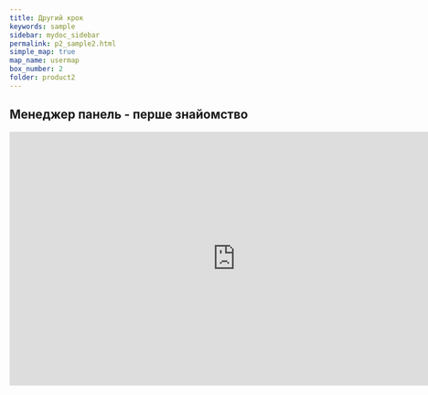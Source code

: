 ```yaml
---
title: Другий крок
keywords: sample
sidebar: mydoc_sidebar
permalink: p2_sample2.html
simple_map: true
map_name: usermap
box_number: 2
folder: product2
---
```


## Менеджер панель - перше знайомство

<iframe width="789" height="444" src="https://www.youtube.com/embed/K76-qSv3PNg" title="YouTube video player" frameborder="0" allow="accelerometer; autoplay; clipboard-write; encrypted-media; gyroscope; picture-in-picture; web-share" allowfullscreen></iframe>

